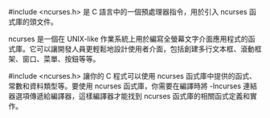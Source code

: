 #include <ncurses.h> 是 C 語言中的一個預處理器指令，用於引入 ncurses 函式庫的頭文件。

ncurses 是一個在 UNIX-like 作業系統上用於編寫全螢幕文字介面應用程式的函式庫。它可以讓開發人員更輕鬆地設計使用者介面，包括創建多行文本框、滾動框架、窗口、菜單、按鈕等等。

#include <ncurses.h> 讓你的 C 程式可以使用 ncurses 函式庫中提供的函式、常數和資料類型等。要使用 ncurses 函式庫，你需要在編譯時將 -lncurses 連結器選項傳遞給編譯器，這樣編譯器才能找到 ncurses 函式庫的相關函式定義和實作。